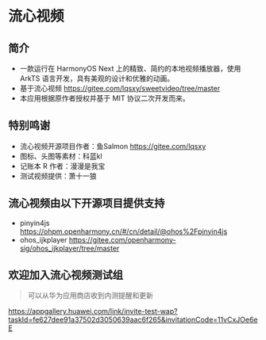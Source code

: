 # 流心视频
## 简介
- 一款运行在 HarmonyOS Next 上的精致、简约的本地视频播放器，使用 ArkTS 语言开发，具有美观的设计和优雅的动画。
- 基于流心视频 https://gitee.com/lqsxy/sweetvideo/tree/master 
- 本应用根据原作者授权并基于 MIT 协议二次开发而来。
## 特别鸣谢
- 流心视频开源项目作者：鱼Salmon https://gitee.com/lqsxy
- 图标、头图等素材：科蓝kl 
- 记账本 R 作者：漫漫是我宝
- 测试视频提供：萧十一狼
## 流心视频由以下开源项目提供支持
- pinyin4js https://ohpm.openharmony.cn/#/cn/detail/@ohos%2Fpinyin4js
- ohos_ijkplayer https://gitee.com/openharmony-sig/ohos_ijkplayer/tree/master
## 欢迎加入流心视频测试组
> 可以从华为应用商店收到内测提醒和更新

https://appgallery.huawei.com/link/invite-test-wap?taskId=fe627dee91a37502d3050639aac6f265&invitationCode=11vCxJOe6eE